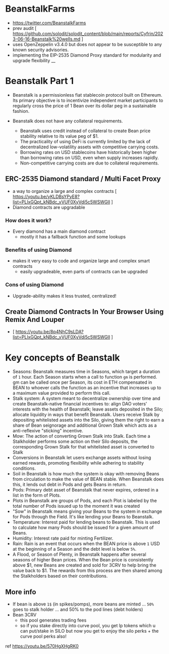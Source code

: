 # BeanstalkFarms
- https://twitter.com/BeanstalkFarms
- prev audit [ https://github.com/solodit/solodit_content/blob/main/reports/Cyfrin/2023-06-16-Beanstalk%20wells.md ]
- uses OpenZeppelin v3.4.0 but does not appear to be susceptible to any known security advisories.
- implementing the EIP-2535 Diamond Proxy standard for modularity and upgrade flexibility
__
# Beanstalk Part 1

- Beanstalk is a permissionless fiat stablecoin protocol built on Ethereum. Its primary objective is to incentivize independent market participants to regularly cross the price of 1 Bean over its dollar peg in a sustainable fashion.
  
- Beanstalk does not have any collateral requirements.
    - Beanstalk uses credit instead of collateral to create Bean price stability relative to its value peg of $1. 
    - The practicality of using DeFi is currently limited by the lack of decentralized low-volatility assets with competitive carrying costs.
    - Borrowing rates on USD stablecoins have historically been higher than borrowing rates on USD, even when supply increases rapidly. 
    - Non-competitive carrying costs are due to collateral requirements.
    
## ERC-2535 Diamond standard / Multi Facet Proxy
- a way to organize a large and complex contracts [ https://youtu.be/yKLDBsYPyE8?list=PLlxGQpt_kNBdc_vVUF0XyVdi5c5WSWGII ]
- Diamond contracts are upgradable

### How does it work?
- Every diamond has a main diamond contract
    - mostly it has a fallback function and some lookups
### Benefits of using Diamond
- makes it very easy to code and organize large and complex smart contracts
    - easily upgradeable, even parts of contracts can be upgraded
    
### Cons of using Diamond
- Upgrade-ability makes it less trusted, centralized!

## Create Diamond Contracts In Your Browser Using Remix And Louper

- [ https://youtu.be/8p4NhC9sLDA?list=PLlxGQpt_kNBdc_vVUF0XyVdi5c5WSWGII ]

# Key concepts of Beanstalk
- Seasons: Beanstalk measures time in Seasons, which target a duration of `1` hour. Each Season starts when
  a call to function `gm` is performed. gm can be called once per Season, its cost in ETH compensated in BEAN
  to whoever calls the function as an incentive that increases up to a maximum value provided to perform this
  call.
- Stalk system: A system meant to decentralize ownership over time and create Beanstalk-native financial
  incentives to: align DAO voters’ interests with the health of Beanstalk; leave assets deposited in the Silo;
  allocate liquidity in ways that benefit Beanstalk. Users receive Stalk by depositing whitelisted assets into the
  Silo, giving them the right to earn a share of Bean seignorage and additional Grown Stalk which acts as a
  anti-reflexive "sticking" incentive.
- Mow: The action of converting Grown Stalk into Stalk. Each time a Stalkholder performs some action on
  their Silo deposits, the corresponding Grown Stalk for that whitelisted asset is converted to Stalk
- Conversions in Beanstalk let users exchange assets without losing earned rewards, promoting flexibility while adhering to stability conditions.
- Soil in Beanstalk is how much the system is okay with removing Beans from circulation to make the value of BEAN stable. When Beanstalk does this, it lends out debt in Pods and gets Beans in return.
- Pods: Primary debt asset of Beanstalk that never expires, ordered in a list in the form of Plots.
- Plots in Beanstalk are groups of Pods, and each Plot is labeled by the total number of Pods issued up to the moment it was created
- "Sow" in Beanstalk means giving your Beans to the system in exchange for Pods through the Field. It's like lending your Beans to Beanstalk.
- Temperature: Interest paid for lending beans to Beanstalk. This is used to calculate how many Pods should
  be issued for a given amount of Beans.
- Humidity: Interest rate paid for minting Fertilizer.
- Rain: Rain is an event that occurs when the BEAN price is above `1` USD at the beginning of a Season and
  the debt level is below `5%`.
- A Flood, or Season of Plenty, in Beanstalk happens after several seasons of higher Bean prices. When the Bean price is consistently above $1, new Beans are created and sold for 3CRV to help bring the value back to $1. The rewards from this process are then shared among the Stalkholders based on their contributions.
  
## More info
- If bean is above `1$` (in spikes/pomps), more beans are minted ... `50%` goes to stalk holder ... and 50% to the pod lines (debt holders)
- Bean 3CRV
    - this pool generates trading fees
    - so if you stake directly into curve pool, you get lp tokens which u can put/stake in SILO but now you get to enjoy the silo perks + the curve pool perks also!
  
ref https://youtu.be/570HgXHgRK0


